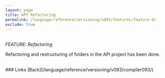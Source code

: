 ```yaml
---
layout: page
title: API Refactoring
permalink: /language/reference/versioning/v093/features/feature-6/
exclude: true
---
```

<br>_FEATURE: Refactoring_

Refactoring and restructuring of folders in the API project has been done.

<br>
### Links
[Back](/language/reference/versioning/v093/compiler093/)
